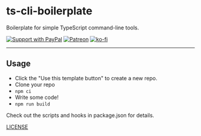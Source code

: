 # ts-cli-boilerplate

Boilerplate for simple TypeScript command-line tools.

[![Support with PayPal](https://img.shields.io/badge/paypal-donate-yellow.png)](https://paypal.me/zacanger) [![Patreon](https://img.shields.io/badge/patreon-donate-yellow.svg)](https://www.patreon.com/zacanger) [![ko-fi](https://img.shields.io/badge/donate-KoFi-yellow.svg)](https://ko-fi.com/U7U2110VB)

--------

## Usage

* Click the "Use this template button" to create a new repo.
* Clone your repo
* `npm ci`
* Write some code!
* `npm run build`

Check out the scripts and hooks in package.json for details.

[LICENSE](./LICENSE.md)
